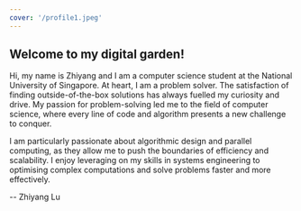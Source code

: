 ```yaml
---
cover: '/profile1.jpeg'
---
```


## Welcome to my digital garden!

Hi, my name is Zhiyang and I am a computer science student at the National University of Singapore. At heart, I am a problem solver. The satisfaction of finding outside-of-the-box solutions has always fuelled my curiosity and drive. My passion for problem-solving led me to the field of computer science, where every line of code and algorithm presents a new challenge to conquer.

I am particularly passionate about algorithmic design and parallel computing, as they allow me to push the boundaries of efficiency and scalability. I enjoy leveraging on my skills in systems engineering to optimising complex computations and solve problems faster and more effectively.


-- Zhiyang Lu